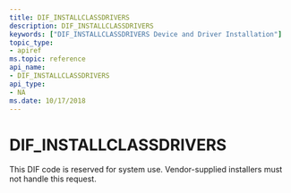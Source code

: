 ```yaml
---
title: DIF_INSTALLCLASSDRIVERS
description: DIF_INSTALLCLASSDRIVERS
keywords: ["DIF_INSTALLCLASSDRIVERS Device and Driver Installation"]
topic_type:
- apiref
ms.topic: reference
api_name:
- DIF_INSTALLCLASSDRIVERS
api_type:
- NA
ms.date: 10/17/2018
---
```


# DIF_INSTALLCLASSDRIVERS


This DIF code is reserved for system use. Vendor-supplied installers must not handle this request.

 

 





